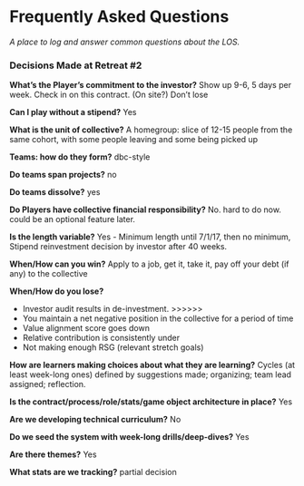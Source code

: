 # Frequently Asked Questions

_A place to log and answer common questions about the LOS._

### Decisions Made at Retreat #2 


**What’s the Player’s commitment to the investor?**
Show up 9-6, 5 days per week. Check in on this contract. (On site?)
Don’t lose

**Can I play without a stipend?**
Yes

**What is the unit of collective?**
A homegroup: slice of 12-15 people from the same cohort, with some people leaving and some being picked up


**Teams: how do they form?** 
dbc-style

**Do teams span projects?** 
no

**Do teams dissolve?** 
yes

**Do Players have collective financial responsibility?** 
No. hard to do now. could be an optional feature later.

**Is the length variable?** 
Yes - Minimum length until 7/1/17, then no minimum, Stipend reinvestment decision by investor after 40 weeks. 

**When/How can you win?** 
Apply to a job, get it, take it, pay off your debt (if any) to the collective

**When/How do you lose?** 
* Investor audit results in de-investment. >>>>>>
* You maintain a net negative position in the collective for a period of time
* Value alignment score goes down
* Relative contribution is consistently under
* Not making enough RSG (relevant stretch goals) 


**How are learners making choices about what they are learning?** 
Cycles (at least week-long ones) defined by suggestions made; organizing; team lead assigned; reflection.

**Is the contract/process/role/stats/game object architecture in place?** 
Yes

**Are we developing technical curriculum?** 
No

**Do we seed the system with week-long drills/deep-dives?** 
Yes

**Are there themes?** 
Yes

**What stats are we tracking?** 
partial decision
